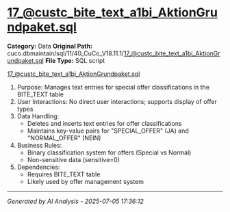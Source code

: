 # 17_@custc_bite_text_a1bi_AktionGrundpaket.sql

**Category:** Data
**Original Path:** cuco.dbmaintain/sql/11/40_CuCo_V18.11.1/17_@custc_bite_text_a1bi_AktionGrundpaket.sql
**File Type:** SQL script

17_@custc_bite_text_a1bi_AktionGrundpaket.sql
1. Purpose: Manages text entries for special offer classifications in the BITE_TEXT table
2. User Interactions: No direct user interactions; supports display of offer types
3. Data Handling:
   - Deletes and inserts text entries for offer classifications
   - Maintains key-value pairs for "SPECIAL_OFFER" (JA) and "NORMAL_OFFER" (NEIN)
4. Business Rules:
   - Binary classification system for offers (Special vs Normal)
   - Non-sensitive data (sensitive=0)
5. Dependencies:
   - Requires BITE_TEXT table
   - Likely used by offer management system

---
*Generated by AI Analysis - 2025-07-05 17:36:12*
